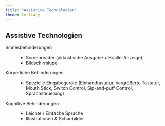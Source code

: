```yaml
---
title: "Assistive Technologien"
theme: tertiary
---
```

## Assistive Technologien
<dl>
    <dt>Sinnesbehinderungen</dt>
    <dd>
        <ul>
            <li>Screenreader (akkustische Ausgabe + Braille-Anzeige)</li>
            <li>Bildschirmlupe</li>
        </ul>
    </dd>
    <dt>Körperliche Behinderungen</dt>
    <dd>
        <ul>
            <li>Spezielle Eingabegeräte (Einhandtastatur, vergrößerte Tastatur, Mouth Stick, Switch Control, Sip-and-puff Control, Sprachsteuerung)</li>
        </ul>
   </dd>
    <dt>Kognitive Behinderungen</dt>
    <dd>
        <ul>
            <li>Leichte / Einfache Sprache</li>
            <li>Illustrationen &amp; Schaubilder</li>
        </ul>
    </dd>
</dl>
